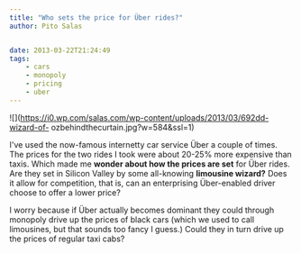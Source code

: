 ```yaml
---
title: "Who sets the price for Über rides?"
author: Pito Salas


date: 2013-03-22T21:24:49
tags:
    - cars
    - monopoly
    - pricing
    - uber
---
```




![](https://i0.wp.com/salas.com/wp-content/uploads/2013/03/692dd-wizard-of-
ozbehindthecurtain.jpg?w=584&ssl=1)

I've used the now-famous internetty car service Über a couple of times. The
prices for the two rides I took were about 20-25% more expensive than taxis.
Which made me **wonder about how the prices are set** for Über rides. Are they
set in Silicon Valley by some all-knowing **limousine wizard?** Does it allow
for competition, that is, can an enterprising Über-enabled driver choose to
offer a lower price?

I worry because if Über actually becomes dominant they could through monopoly
drive up the prices of black cars (which we used to call limousines, but that
sounds too fancy I guess.) Could they in turn drive up the prices of regular
taxi cabs?


